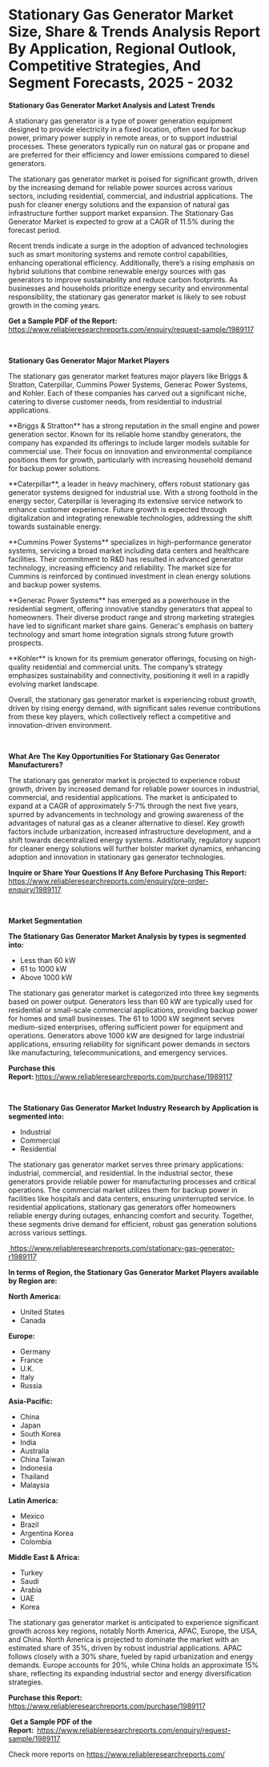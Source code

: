 <p><h1>Stationary Gas Generator Market Size, Share & Trends Analysis Report By Application, Regional Outlook, Competitive Strategies, And Segment Forecasts, 2025 - 2032</h1></p><p><strong>Stationary Gas Generator Market Analysis and Latest Trends</strong></p>
<p><p>A stationary gas generator is a type of power generation equipment designed to provide electricity in a fixed location, often used for backup power, primary power supply in remote areas, or to support industrial processes. These generators typically run on natural gas or propane and are preferred for their efficiency and lower emissions compared to diesel generators.</p><p>The stationary gas generator market is poised for significant growth, driven by the increasing demand for reliable power sources across various sectors, including residential, commercial, and industrial applications. The push for cleaner energy solutions and the expansion of natural gas infrastructure further support market expansion. The Stationary Gas Generator Market is expected to grow at a CAGR of 11.5% during the forecast period. </p><p>Recent trends indicate a surge in the adoption of advanced technologies such as smart monitoring systems and remote control capabilities, enhancing operational efficiency. Additionally, there’s a rising emphasis on hybrid solutions that combine renewable energy sources with gas generators to improve sustainability and reduce carbon footprints. As businesses and households prioritize energy security and environmental responsibility, the stationary gas generator market is likely to see robust growth in the coming years.</p></p>
<p><strong>Get a Sample PDF of the Report:&nbsp;</strong> <a href="https://www.reliableresearchreports.com/enquiry/request-sample/1989117?utm_campaign=2794&utm_medium=2&utm_source=Github&utm_content=ia&utm_term=07042025&utm_id=stationary-gas-generator">https://www.reliableresearchreports.com/enquiry/request-sample/1989117</a></p>
<p>&nbsp;</p>
<p><strong>Stationary Gas Generator Major Market Players</strong></p>
<p><p>The stationary gas generator market features major players like Briggs & Stratton, Caterpillar, Cummins Power Systems, Generac Power Systems, and Kohler. Each of these companies has carved out a significant niche, catering to diverse customer needs, from residential to industrial applications.</p><p>**Briggs & Stratton** has a strong reputation in the small engine and power generation sector. Known for its reliable home standby generators, the company has expanded its offerings to include larger models suitable for commercial use. Their focus on innovation and environmental compliance positions them for growth, particularly with increasing household demand for backup power solutions.</p><p>**Caterpillar**, a leader in heavy machinery, offers robust stationary gas generator systems designed for industrial use. With a strong foothold in the energy sector, Caterpillar is leveraging its extensive service network to enhance customer experience. Future growth is expected through digitalization and integrating renewable technologies, addressing the shift towards sustainable energy.</p><p>**Cummins Power Systems** specializes in high-performance generator systems, servicing a broad market including data centers and healthcare facilities. Their commitment to R&D has resulted in advanced generator technology, increasing efficiency and reliability. The market size for Cummins is reinforced by continued investment in clean energy solutions and backup power systems.</p><p>**Generac Power Systems** has emerged as a powerhouse in the residential segment, offering innovative standby generators that appeal to homeowners. Their diverse product range and strong marketing strategies have led to significant market share gains. Generac's emphasis on battery technology and smart home integration signals strong future growth prospects.</p><p>**Kohler** is known for its premium generator offerings, focusing on high-quality residential and commercial units. The company’s strategy emphasizes sustainability and connectivity, positioning it well in a rapidly evolving market landscape.</p><p>Overall, the stationary gas generator market is experiencing robust growth, driven by rising energy demand, with significant sales revenue contributions from these key players, which collectively reflect a competitive and innovation-driven environment.</p></p>
<p>&nbsp;</p>
<p><strong>What Are The Key Opportunities For Stationary Gas Generator Manufacturers?</strong></p>
<p><p>The stationary gas generator market is projected to experience robust growth, driven by increased demand for reliable power sources in industrial, commercial, and residential applications. The market is anticipated to expand at a CAGR of approximately 5-7% through the next five years, spurred by advancements in technology and growing awareness of the advantages of natural gas as a cleaner alternative to diesel. Key growth factors include urbanization, increased infrastructure development, and a shift towards decentralized energy systems. Additionally, regulatory support for cleaner energy solutions will further bolster market dynamics, enhancing adoption and innovation in stationary gas generator technologies.</p></p>
<p><strong>Inquire or Share Your Questions If Any Before Purchasing This Report:</strong> <a href="https://www.reliableresearchreports.com/enquiry/pre-order-enquiry/1989117?utm_campaign=2794&utm_medium=2&utm_source=Github&utm_content=ia&utm_term=07042025&utm_id=stationary-gas-generator">https://www.reliableresearchreports.com/enquiry/pre-order-enquiry/1989117</a></p>
<p>&nbsp;</p>
<p><strong>Market Segmentation</strong></p>
<p><strong>The Stationary Gas Generator Market Analysis by types is segmented into:</strong></p>
<p><ul><li>Less than 60 kW</li><li>61 to 1000 kW</li><li>Above 1000 kW</li></ul></p>
<p><p>The stationary gas generator market is categorized into three key segments based on power output. Generators less than 60 kW are typically used for residential or small-scale commercial applications, providing backup power for homes and small businesses. The 61 to 1000 kW segment serves medium-sized enterprises, offering sufficient power for equipment and operations. Generators above 1000 kW are designed for large industrial applications, ensuring reliability for significant power demands in sectors like manufacturing, telecommunications, and emergency services.</p></p>
<p><strong>Purchase this Report:&nbsp;</strong><a href="https://www.reliableresearchreports.com/purchase/1989117?utm_campaign=2794&utm_medium=2&utm_source=Github&utm_content=ia&utm_term=07042025&utm_id=stationary-gas-generator">https://www.reliableresearchreports.com/purchase/1989117</a></p>
<p>&nbsp;</p>
<p><strong>The Stationary Gas Generator Market Industry Research by Application is segmented into:</strong></p>
<p><ul><li>Industrial</li><li>Commercial</li><li>Residential</li></ul></p>
<p><p>The stationary gas generator market serves three primary applications: industrial, commercial, and residential. In the industrial sector, these generators provide reliable power for manufacturing processes and critical operations. The commercial market utilizes them for backup power in facilities like hospitals and data centers, ensuring uninterrupted service. In residential applications, stationary gas generators offer homeowners reliable energy during outages, enhancing comfort and security. Together, these segments drive demand for efficient, robust gas generation solutions across various settings.</p></p>
<p><a href="https://www.reliableresearchreports.com/stationary-gas-generator-r1989117?utm_campaign=2794&utm_medium=2&utm_source=Github&utm_content=ia&utm_term=07042025&utm_id=stationary-gas-generator">&nbsp;https://www.reliableresearchreports.com/stationary-gas-generator-r1989117</a></p>
<p><strong>In terms of Region, the Stationary Gas Generator Market Players available by Region are:</strong></p>
<p>
    <p> <strong> North America: </strong>
        <ul>
            <li>United States</li>
            <li>Canada</li>
        </ul>
        </p> 
    <p> <strong> Europe: </strong>
        <ul>
            <li>Germany</li>
            <li>France</li>
            <li>U.K.</li>
            <li>Italy</li>
            <li>Russia</li>
        </ul>
        </p> 
    <p> <strong> Asia-Pacific: </strong>
        <ul>
            <li>China</li>
            <li>Japan</li>
            <li>South Korea</li>
            <li>India</li>
            <li>Australia</li>
            <li>China Taiwan</li>
            <li>Indonesia</li>
            <li>Thailand</li>
            <li>Malaysia</li>
        </ul>
        </p> 
    <p> <strong> Latin America: </strong>
        <ul>
            <li>Mexico</li>
            <li>Brazil</li>
            <li>Argentina Korea</li>
            <li>Colombia</li>
        </ul>
        </p> 
    <p> <strong> Middle East & Africa: </strong>
        <ul>
            <li>Turkey</li>
            <li>Saudi</li>
            <li>Arabia</li>
            <li>UAE</li>
            <li>Korea</li>
        </ul>
    </p>
    </p>
<p><p>The stationary gas generator market is anticipated to experience significant growth across key regions, notably North America, APAC, Europe, the USA, and China. North America is projected to dominate the market with an estimated share of 35%, driven by robust industrial applications. APAC follows closely with a 30% share, fueled by rapid urbanization and energy demands. Europe accounts for 20%, while China holds an approximate 15% share, reflecting its expanding industrial sector and energy diversification strategies.</p></p>
<p><strong>Purchase this Report: </strong><a href="https://www.reliableresearchreports.com/purchase/1989117?utm_campaign=2794&utm_medium=2&utm_source=Github&utm_content=ia&utm_term=07042025&utm_id=stationary-gas-generator">https://www.reliableresearchreports.com/purchase/1989117</a></p>
<p>&nbsp;<strong>Get a Sample PDF of the Report:&nbsp;&nbsp;</strong><a href="https://www.reliableresearchreports.com/enquiry/request-sample/1989117?utm_campaign=2794&utm_medium=2&utm_source=Github&utm_content=ia&utm_term=07042025&utm_id=stationary-gas-generator">https://www.reliableresearchreports.com/enquiry/request-sample/1989117</a></p>
<p><strong></strong></p>
<p>Check more reports on <a href="https://www.reliableresearchreports.com/?utm_campaign=2794&utm_medium=2&utm_source=Github&utm_content=ia&utm_term=07042025&utm_id=stationary-gas-generator">https://www.reliableresearchreports.com/</a></p>